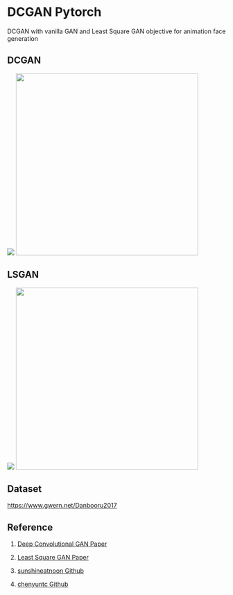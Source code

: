 # DCGAN Pytorch
DCGAN with vanilla GAN  and Least Square GAN objective for animation face generation

## DCGAN

<img src="https://github.com/kevinlyu/DCGAN_Pytorch/blob/master/img/dcgan_sample.png"/> <img src="https://github.com/kevinlyu/DCGAN_Pytorch/blob/master/img/dcgan_loss.png" width="420" />



## LSGAN
<img src="https://github.com/kevinlyu/DCGAN_Pytorch/blob/master/img/lsgan_sample.png"/> <img src="https://github.com/kevinlyu/DCGAN_Pytorch/blob/master/img/lsgan_loss.png" width="420" />


## Dataset
https://www.gwern.net/Danbooru2017


## Reference
1. [Deep Convolutional GAN Paper](https://arxiv.org/pdf/1511.06434.pdf)

2. [Least Square GAN Paper](https://arxiv.org/pdf/1611.04076.pdf)

3. [sunshineatnoon Github](https://github.com/sunshineatnoon/Paper-Implementations/blob/master/dcgan/dcgan.py)

4. [chenyuntc Github](https://github.com/chenyuntc/pytorch-book/tree/master/chapter7-GAN%E7%94%9F%E6%88%90%E5%8A%A8%E6%BC%AB%E5%A4%B4%E5%83%8F)
